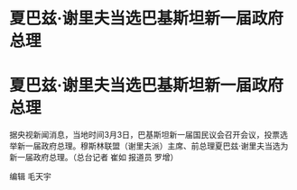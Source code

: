 # 夏巴兹·谢里夫当选巴基斯坦新一届政府总理

# 夏巴兹·谢里夫当选巴基斯坦新一届政府总理

据央视新闻消息，当地时间3月3日，巴基斯坦新一届国民议会召开会议，投票选举新一届政府总理。穆斯林联盟（谢里夫派）主席、前总理夏巴兹·谢里夫当选为新一届政府总理。（总台记者
崔如 报道员 罗增）

编辑 毛天宇

